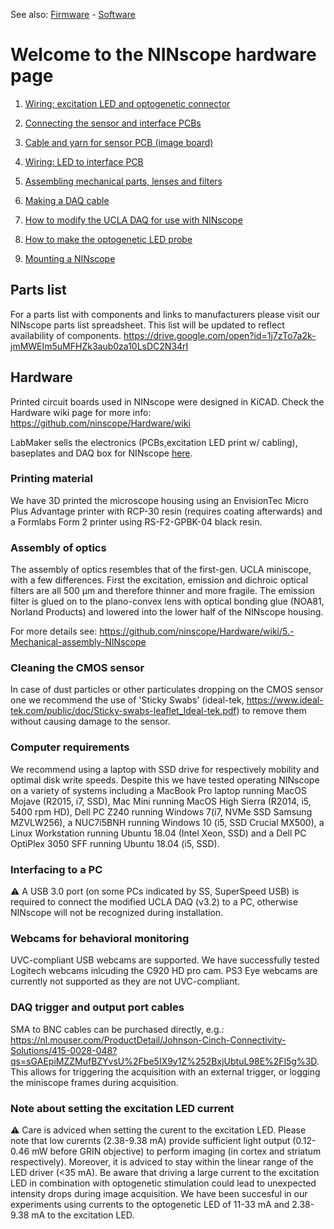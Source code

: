 See also: [Firmware](https://github.com/ninscope/Firmware/wiki/NINscope-firmware) -
[Software](https://github.com/ninscope/Software/wiki/NINscope-Software) 
# Welcome to the NINscope hardware page

1. [Wiring: excitation LED and optogenetic connector](https://github.com/ninscope/Hardware/wiki/1.-Wiring:-excitation-LED-and-optogenetic-connector)<p>
2. [Connecting the sensor and interface PCBs](https://github.com/ninscope/Hardware/wiki/2.-Connecting-the-sensor--and-interface-PCBs)<p>
3. [Cable and yarn for sensor PCB (image board)](https://github.com/ninscope/Hardware/wiki/3.-Cable-and-yarn-for-sensor-PCB-(image-board))<p>
4. [Wiring: LED to interface PCB](https://github.com/ninscope/Hardware/wiki/4.-Wiring:-LED-to-the-interface-PCB)<p>
5. [Assembling mechanical parts, lenses and filters](https://github.com/ninscope/Hardware/wiki/5.-Assembling-mechanical-parts%2C-lenses-and-filters/_edit)<p>
6. [Making a DAQ cable](https://github.com/ninscope/Hardware/wiki/6.-Making-a-DAQ-cable)<p>
7. [How to modify the UCLA DAQ for use with NINscope](https://github.com/ninscope/Hardware/wiki/7.-How-to-modify-the-UCLA-DAQ-for-use-with-NINscope)<p>
8. [How to make the optogenetic LED probe](https://github.com/ninscope/Hardware/wiki/8.-How-to-make-the-optogenetic-LED-probe)<p>
9. [Mounting a NINscope](https://github.com/ninscope/Hardware/wiki/9.-Mounting-a-NINscope)<p>


## Parts list

For a parts list with components and links to manufacturers please visit our NINscope parts list spreadsheet. This list will be updated to reflect availability of components. https://drive.google.com/open?id=1j7zTo7a2k-jmMWEIm5uMFHZk3aub0za10LsDC2N34rI

## Hardware
Printed circuit boards used in NINscope were designed in KiCAD.
Check the Hardware wiki page for more info: https://github.com/ninscope/Hardware/wiki

LabMaker sells the electronics (PCBs,excitation LED print w/ cabling), baseplates and DAQ box for NINscope [here](https://www.labmaker.org/collections/neuroscience/products/ninscope).

### Printing material
We have 3D printed the microscope housing using an EnvisionTec Micro Plus Advantage printer with RCP-30 resin (requires coating afterwards) and a Formlabs Form 2 printer using RS-F2-GPBK-04 black resin. 

### Assembly of optics

The assembly of optics resembles that of the first-gen. UCLA miniscope, with a few differences. First the excitation, emission and dichroic optical filters are all 500 µm and therefore thinner and more fragile. The emission filter is glued on to the plano-convex lens with optical bonding glue (NOA81, Norland Products) and lowered into the lower half of the NINscope housing. 

For more details see: https://github.com/ninscope/Hardware/wiki/5.-Mechanical-assembly-NINscope

### Cleaning the CMOS sensor

In case of dust particles or other particulates dropping on the CMOS sensor one we recommend the use of 'Sticky Swabs' (ideal-tek, https://www.ideal-tek.com/public/doc/Sticky-swabs-leaflet_Ideal-tek.pdf) to remove them without causing damage to the sensor.

### Computer requirements

We recommend using a laptop with SSD drive for respectively mobility and optimal disk write speeds. Despite this we have tested operating NINscope on a variety of systems including a MacBook Pro laptop running MacOS Mojave (R2015, i7, SSD), Mac Mini running MacOS High Sierra (R2014, i5, 5400 rpm HD), Dell PC Z240 running Windows 7(i7, NVMe SSD Samsung MZVLW256), a NUC7i5BNH running Windows 10 (i5, SSD Crucial MX500), a Linux Workstation running Ubuntu 18.04 (Intel Xeon, SSD) and a Dell PC OptiPlex 3050 SFF running Ubuntu 18.04 (i5, SSD).

### Interfacing to a PC

:warning:  A USB 3.0 port (on some PCs indicated by SS, SuperSpeed USB) is required to connect the modified UCLA DAQ (v3.2) to a PC, otherwise NINscope will not be recognized during installation.

### Webcams for behavioral monitoring

UVC-compliant USB webcams are supported. We have successfully tested Logitech webcams inlcuding the C920 HD pro cam. PS3 Eye webcams are currently not supported as they are not UVC-compliant.

### DAQ trigger and output port cables

SMA to BNC cables can be purchased directly, e.g.: https://nl.mouser.com/ProductDetail/Johnson-Cinch-Connectivity-Solutions/415-0028-048?qs=sGAEpiMZZMufBZYvsU%2Fbe5IX9y1Z%252BxjUbtuL98E%2Fl5g%3D.
This allows for triggering the acquisition with an external trigger, or logging the miniscope frames during acquisition.

### Note about setting the excitation LED current

:warning: Care is adviced when setting the curent to the excitation LED. Please note that low curernts (2.38-9.38 mA) provide sufficient light output (0.12-0.46 mW before GRIN objective) to perform imaging (in cortex and striatum respectively). Moreover, it is adviced to stay within the linear range of the LED driver (<35 mA). Be aware that driving a large current to the excitation LED in combination with optogenetic stimulation could lead to unexpected intensity drops during image acquisition. We have been succesful in our experiments using currents to the optogenetic LED of 11-33 mA and 2.38-9.38 mA to the excitation LED.
